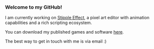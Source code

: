 ### Welcome to my GitHub!

I am currently working on [Stipple Effect](https://github.com/jbunke/stipple-effect), a pixel art editor with animation capabilities and a rich scripting ecosystem.

You can download my published games and software [here](https://flinkerflitzer.itch.io/).

The best way to get in touch with me is via email :)

<!--
**jbunke/jbunke** is a ✨ _special_ ✨ repository because its `README.md` (this file) appears on your GitHub profile.

Here are some ideas to get you started:

- 🔭 I’m currently working on ...
- 🌱 I’m currently learning ...
- 👯 I’m looking to collaborate on ...
- 🤔 I’m looking for help with ...
- 💬 Ask me about ...
- 📫 How to reach me: ...
- 😄 Pronouns: ...
- ⚡ Fun fact: ...
-->
